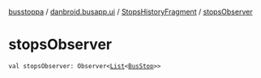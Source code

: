 [busstoppa](../../index.md) / [danbroid.busapp.ui](../index.md) / [StopsHistoryFragment](index.md) / [stopsObserver](./stops-observer.md)

# stopsObserver

`val stopsObserver: Observer<`[`List`](https://kotlinlang.org/api/latest/jvm/stdlib/kotlin.collections/-list/index.html)`<`[`BusStop`](../../danbroid.busapp.data/-bus-stop/index.md)`>>`